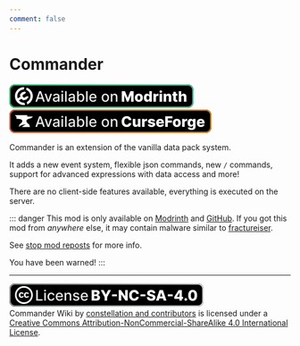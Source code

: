 ```yaml
---
comment: false
---
```

# Commander <Badge type="warning" text="beta" />

<div class="badge-holder">

[![Available on Modrinth](https://raw.githubusercontent.com/melontini/mini-badges/main/minecraft/modrinth.svg)](https://modrinth.com/mod/cmd)
[![Available on CurseForge](https://raw.githubusercontent.com/melontini/mini-badges/main/minecraft/curseforge.svg)](https://www.curseforge.com/minecraft/mc-mods/cmd-project)

</div>

Commander is an extension of the vanilla data pack system.

It adds a new event system, flexible json commands, new `/` commands, support for advanced expressions with data access and more!

There are no client-side features available, everything is executed on the server. 

::: danger
This mod is only available on [Modrinth](https://modrinth.com/mod/cmd) and [GitHub](https://github.com/constellation-mc/commander). If you got this mod from *anywhere* else, it may contain malware similar to [fractureiser](https://github.com/fractureiser-investigation/fractureiser).

See [stop mod reposts](https://stopmodreposts.org/) for more info.

You have been warned!
:::

***

<a rel="license" href="http://creativecommons.org/licenses/by-nc-sa/4.0/"><img alt="Creative Commons License" style="border-width:0" src="https://raw.githubusercontent.com/melontini/mini-badges/main/licenses/cc/CC-BY-NC-SA-4.0.svg" /></a><br /><span xmlns:dct="http://purl.org/dc/terms/" href="http://purl.org/dc/dcmitype/Text" property="dct:title" rel="dct:type">Commander Wiki</span> by <a xmlns:cc="http://creativecommons.org/ns#" href="https://github.com/constellation-mc/commander/tree/documentation" property="cc:attributionName" rel="cc:attributionURL">constellation and contributors</a> is licensed under a <a rel="license" href="http://creativecommons.org/licenses/by-nc-sa/4.0/">Creative Commons Attribution-NonCommercial-ShareAlike 4.0 International License</a>.